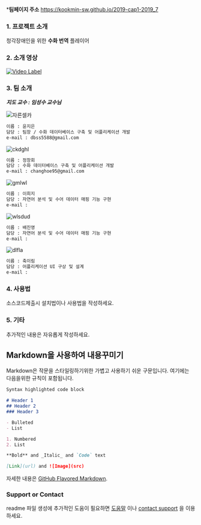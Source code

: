 
***팀페이지 주소** https://kookmin-sw.github.io/2019-cap1-2019_7

### 1. 프로젝트 소개

청각장애인을 위한 **수화 번역** 플레이어

### 2. 소개 영상

[![Video Label](https://user-images.githubusercontent.com/26623557/54408019-99b95c00-4723-11e9-851f-37f60e320f69.png)](https://youtu.be/huAAx2-kwS0)

### 3. 팀 소개

**_지도 교수 : 임성수 교수님_**

![자른셀카](https://user-images.githubusercontent.com/31851599/54383052-8d59e280-46d4-11e9-84d5-777c9ed3a0fe.png)
```markdown
이름 : 윤지은
담당 : 팀장 / 수화 데이터베이스 구축 및 어플리케이션 개발
e-mail : dbss5588@gmail.com
```

![ckdghl](https://user-images.githubusercontent.com/31851599/54386304-fd1f9b80-46db-11e9-9f06-2e828f32dbac.PNG)
```markdown
이름 : 정창회
담당 : 수화 데이터베이스 구축 및 어플리케이션 개발
e-mail : changhoe95@gmail.com
```

![gmlwl](https://user-images.githubusercontent.com/31851599/54386338-10326b80-46dc-11e9-9c87-656c4a2f94e9.PNG)
```markdown
이름 : 이희지
담당 : 자연어 분석 및 수어 데이터 매핑 기능 구현
e-mail :  
```

![wlsdud](https://user-images.githubusercontent.com/31851599/54386417-3c4dec80-46dc-11e9-835f-4d237aee4ba4.PNG)
```markdown
이름 : 배진영
담당 : 자연어 분석 및 수어 데이터 매핑 기능 구현
e-mail : 
```

![dlfla](https://user-images.githubusercontent.com/31851599/54386439-4c65cc00-46dc-11e9-8652-58dd7aca4c1c.PNG)
```markdown
이름 : 축이림
담당 : 어플리케이션 UI 구상 및 설계
e-mail : 
```

### 4. 사용법

소스코드제출시 설치법이나 사용법을 작성하세요.

### 5. 기타

추가적인 내용은 자유롭게 작성하세요.


## Markdown을 사용하여 내용꾸미기

Markdown은 작문을 스타일링하기위한 가볍고 사용하기 쉬운 구문입니다. 여기에는 다음을위한 규칙이 포함됩니다.

```markdown
Syntax highlighted code block

# Header 1
## Header 2
### Header 3

- Bulleted
- List

1. Numbered
2. List

**Bold** and _Italic_ and `Code` text

[Link](url) and ![Image](src)
```

자세한 내용은 [GitHub Flavored Markdown](https://guides.github.com/features/mastering-markdown/).

### Support or Contact

readme 파일 생성에 추가적인 도움이 필요하면 [도움말](https://help.github.com/articles/about-readmes/) 이나 [contact support](https://github.com/contact) 을 이용하세요.
